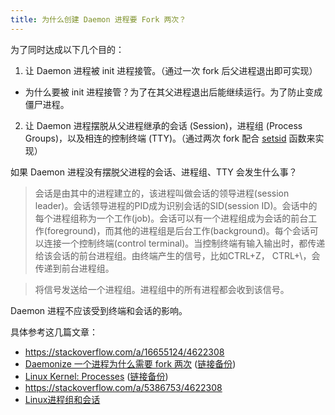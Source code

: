 ```yaml
---
title: 为什么创建 Daemon 进程要 Fork 两次？
---
```



为了同时达成以下几个目的：

1. 让 Daemon 进程被 init 进程接管。（通过一次 fork 后父进程退出即可实现）
  - 为什么要被 init 进程接管？为了在其父进程退出后能继续运行。为了防止变成僵尸进程。
2. 让 Daemon 进程摆脱从父进程继承的会话 (Session)，进程组 (Process Groups)，以及相连的控制终端 (TTY)。（通过两次 fork 配合 [setsid][] 函数来实现）


如果 Daemon 进程没有摆脱父进程的会话、进程组、TTY 会发生什么事？

> 会话是由其中的进程建立的，该进程叫做会话的领导进程(session leader)。会话领导进程的PID成为识别会话的SID(session ID)。会话中的每个进程组称为一个工作(job)。会话可以有一个进程组成为会话的前台工作(foreground)，而其他的进程组是后台工作(background)。每个会话可以连接一个控制终端(control terminal)。当控制终端有输入输出时，都传递给该会话的前台进程组。由终端产生的信号，比如CTRL+Z， CTRL+\，会传递到前台进程组。

> 将信号发送给一个进程组。进程组中的所有进程都会收到该信号。

Daemon 进程不应该受到终端和会话的影响。

具体参考这几篇文章：

- https://stackoverflow.com/a/16655124/4622308
- [Daemonize 一个进程为什么需要 fork 两次](https://zhuanlan.zhihu.com/p/44874925) ([链接备份](https://archive.md/BIcRp))
- [Linux Kernel: Processes](https://www.win.tue.nl/~aeb/linux/lk/lk-10.html) ([链接备份](https://web.archive.org/web/20220815032909/https://www.win.tue.nl/~aeb/linux/lk/lk-10.html))
- https://stackoverflow.com/a/5386753/4622308
- [Linux进程组和会话](https://web.archive.org/web/20171102155811/https://my.oschina.net/hosee/blog/507098)


[setsid]: https://man7.org/linux/man-pages/man2/setsid.2.html
